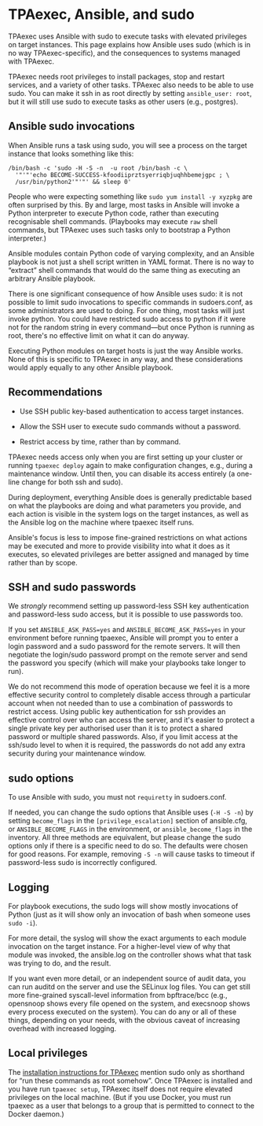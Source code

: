 # TPAexec, Ansible, and sudo

TPAexec uses Ansible with sudo to execute tasks with elevated privileges
on target instances. This page explains how Ansible uses sudo (which is
in no way TPAexec-specific), and the consequences to systems managed
with TPAexec.

TPAexec needs root privileges to install packages, stop and restart
services, and a variety of other tasks. TPAexec also needs to be able to
use sudo. You can make it ssh in as root directly by setting
``ansible_user: root``, but it will still use sudo to execute tasks as
other users (e.g., postgres).

## Ansible sudo invocations

When Ansible runs a task using sudo, you will see a process on the
target instance that looks something like this:

```
/bin/bash -c 'sudo -H -S -n  -u root /bin/bash -c \
  '"'"'echo BECOME-SUCCESS-kfoodiiprztsyerriqbjuqhhbemejgpc ; \
  /usr/bin/python2'"'"' && sleep 0'
```

People who were expecting something like ``sudo yum install -y xyzpkg``
are often surprised by this. By and large, most tasks in Ansible will
invoke a Python interpreter to execute Python code, rather than
executing recognisable shell commands. (Playbooks may execute ``raw``
shell commands, but TPAexec uses such tasks only to bootstrap a Python
interpreter.)

Ansible modules contain Python code of varying complexity, and an
Ansible playbook is not just a shell script written in YAML format.
There is no way to “extract” shell commands that would do the same thing
as executing an arbitrary Ansible playbook.

There is one significant consequence of how Ansible uses sudo: it is not
possible to limit sudo invocations to specific commands in sudoers.conf,
as some administrators are used to doing. For one thing, most tasks will
just invoke python. You could have restricted sudo access to python if
it were not for the random string in every command—but once Python is
running as root, there's no effective limit on what it can do anyway.

Executing Python modules on target hosts is just the way Ansible works.
None of this is specific to TPAexec in any way, and these considerations
would apply equally to any other Ansible playbook.

## Recommendations

* Use SSH public key-based authentication to access target instances.

* Allow the SSH user to execute sudo commands without a password.

* Restrict access by time, rather than by command.

TPAexec needs access only when you are first setting up your cluster or
running ``tpaexec deploy`` again to make configuration changes, e.g.,
during a maintenance window. Until then, you can disable its access
entirely (a one-line change for both ssh and sudo).

During deployment, everything Ansible does is generally predictable
based on what the playbooks are doing and what parameters you provide,
and each action is visible in the system logs on the target instances,
as well as the Ansible log on the machine where tpaexec itself runs.

Ansible's focus is less to impose fine-grained restrictions on what
actions may be executed and more to provide visibility into what it does
as it executes, so elevated privileges are better assigned and managed
by time rather than by scope.

## SSH and sudo passwords

We *strongly* recommend setting up password-less SSH key authentication
and password-less sudo access, but it is possible to use passwords too.

If you set ``ANSIBLE_ASK_PASS=yes`` and ``ANSIBLE_BECOME_ASK_PASS=yes``
in your environment before running tpaexec, Ansible will prompt you to
enter a login password and a sudo password for the remote servers. It
will then negotiate the login/sudo password prompt on the remote server
and send the password you specify (which will make your playbooks take
longer to run).

We do not recommend this mode of operation because we feel it is a more
effective security control to completely disable access through a
particular account when not needed than to use a combination of
passwords to restrict access. Using public key authentication for ssh
provides an effective control over who can access the server, and it's
easier to protect a single private key per authorised user than it is to
protect a shared password or multiple shared passwords. Also, if you
limit access at the ssh/sudo level to when it is required, the passwords
do not add any extra security during your maintenance window.

## sudo options

To use Ansible with sudo, you must not ``requiretty`` in sudoers.conf.

If needed, you can change the sudo options that Ansible uses
(``-H -S -n``) by setting ``become_flags`` in the
``[privilege_escalation]`` section of ansible.cfg, or
``ANSIBLE_BECOME_FLAGS`` in the environment, or ``ansible_become_flags``
in the inventory. All three methods are equivalent, but please change
the sudo options only if there is a specific need to do so. The defaults
were chosen for good reasons. For example, removing ``-S -n`` will cause
tasks to timeout if password-less sudo is incorrectly configured.

## Logging

For playbook executions, the sudo logs will show mostly invocations of
Python (just as it will show only an invocation of bash when someone
uses ``sudo -i``).

For more detail, the syslog will show the exact arguments to each module
invocation on the target instance. For a higher-level view of why that
module was invoked, the ansible.log on the controller shows what that
task was trying to do, and the result.

If you want even more detail, or an independent source of audit data,
you can run auditd on the server and use the SELinux log files. You can
get still more fine-grained syscall-level information from bpftrace/bcc
(e.g., opensnoop shows every file opened on the system, and execsnoop
shows every process executed on the system). You can do any or all of
these things, depending on your needs, with the obvious caveat of
increasing overhead with increased logging.

## Local privileges

The
[installation instructions for TPAexec](INSTALL.md)
mention sudo only as shorthand for “run these commands as root somehow”.
Once TPAexec is installed and you have run ``tpaexec setup``, TPAexec
itself does not require elevated privileges on the local machine. (But
if you use Docker, you must run tpaexec as a user that belongs to a
group that is permitted to connect to the Docker daemon.)
